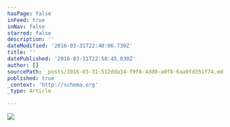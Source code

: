 ```yaml
---
hasPage: false
inFeed: true
inNav: false
starred: false
description: ''
dateModified: '2016-03-31T22:48:06.730Z'
title: ''
datePublished: '2016-03-31T22:50:45.030Z'
author: []
sourcePath: _posts/2016-03-31-512dda34-f9f8-4dd0-a0f8-6aa9fd351f74.md
published: true
_context: 'http://schema.org'
_type: Article

---
```

![](https://the-grid-user-content.s3-us-west-2.amazonaws.com/034ba9b8-0ca2-4009-9711-7e17039e4c97.jpg)